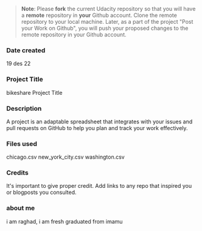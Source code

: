>**Note**: Please **fork** the current Udacity repository so that you will have a **remote** repository in **your** Github account. Clone the remote repository to your local machine. Later, as a part of the project "Post your Work on Github", you will push your proposed changes to the remote repository in your Github account.

### Date created
19 des 22

### Project Title

bikeshare Project Title

### Description
A project is an adaptable spreadsheet that integrates with your issues and pull requests on GitHub to help you plan and track your work effectively. 

### Files used
chicago.csv
new_york_city.csv
washington.csv

### Credits
It's important to give proper credit. Add links to any repo that inspired you or blogposts you consulted.
### about me 
i am raghad, i am fresh graduated from imamu
